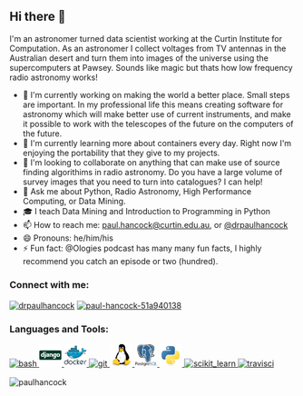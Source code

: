 ## Hi there 👋

I'm an astronomer turned data scientist working at the Curtin Institute for Computation. As an astronomer I collect voltages from TV antennas in the Australian desert and turn them into images of the universe using the supercomputers at Pawsey. Sounds like magic but thats how low frequency radio astronomy works!

- 🔭 I'm currently working on making the world a better place. Small steps are important. In my professional life this means creating software for astronomy which will make better use of current instruments, and make it possible to work with the telescopes of the future on the computers of the future.
- 🌱 I'm currently learning more about containers every day. Right now I'm enjoying the portability that they give to my projects.
- 👯 I'm looking to collaborate on anything that can make use of source finding algorithims in radio astronomy. Do you have a large volume of survey images that you need to turn into catalogues? I can help!
- 💬 Ask me about Python, Radio Astronomy, High Performance Computing, or Data Mining.
- :mortar_board: I teach Data Mining and Introduction to Programming in Python
- 📫 How to reach me: paul.hancock@curtin.edu.au, or [@drpaulhancock](https://twitter.com/DrPaulHancock)
- 😄 Pronouns: he/him/his
- ⚡ Fun fact: @Ologies podcast has many many fun facts, I highly recommend you catch an episode or two (hundred).

<h3 align="left">Connect with me:</h3>
<p align="left">
<a href="https://twitter.com/drpaulhancock" target="blank"><img align="center" src="https://raw.githubusercontent.com/rahuldkjain/github-profile-readme-generator/master/src/images/icons/Social/twitter.svg" alt="drpaulhancock" height="30" width="40" /></a>
<a href="https://linkedin.com/in/paul-hancock-51a940138" target="blank"><img align="center" src="https://raw.githubusercontent.com/rahuldkjain/github-profile-readme-generator/master/src/images/icons/Social/linked-in-alt.svg" alt="paul-hancock-51a940138" height="30" width="40" /></a>
</p>

<h3 align="left">Languages and Tools:</h3>
<p align="left"> <a href="https://www.gnu.org/software/bash/" target="_blank" rel="noreferrer"> <img src="https://www.vectorlogo.zone/logos/gnu_bash/gnu_bash-icon.svg" alt="bash" width="40" height="40"/> </a> <a href="https://www.djangoproject.com/" target="_blank" rel="noreferrer"> <img src="https://raw.githubusercontent.com/devicons/devicon/master/icons/django/django-original.svg" alt="django" width="40" height="40"/> </a> <a href="https://www.docker.com/" target="_blank" rel="noreferrer"> <img src="https://raw.githubusercontent.com/devicons/devicon/master/icons/docker/docker-original-wordmark.svg" alt="docker" width="40" height="40"/> </a> <a href="https://git-scm.com/" target="_blank" rel="noreferrer"> <img src="https://www.vectorlogo.zone/logos/git-scm/git-scm-icon.svg" alt="git" width="40" height="40"/> </a> <a href="https://www.linux.org/" target="_blank" rel="noreferrer"> <img src="https://raw.githubusercontent.com/devicons/devicon/master/icons/linux/linux-original.svg" alt="linux" width="40" height="40"/> </a> <a href="https://www.postgresql.org" target="_blank" rel="noreferrer"> <img src="https://raw.githubusercontent.com/devicons/devicon/master/icons/postgresql/postgresql-original-wordmark.svg" alt="postgresql" width="40" height="40"/> </a> <a href="https://www.python.org" target="_blank" rel="noreferrer"> <img src="https://raw.githubusercontent.com/devicons/devicon/master/icons/python/python-original.svg" alt="python" width="40" height="40"/> </a> <a href="https://scikit-learn.org/" target="_blank" rel="noreferrer"> <img src="https://upload.wikimedia.org/wikipedia/commons/0/05/Scikit_learn_logo_small.svg" alt="scikit_learn" width="40" height="40"/> </a> <a href="https://travis-ci.org" target="_blank" rel="noreferrer"> <img src="https://www.vectorlogo.zone/logos/travis-ci/travis-ci-icon.svg" alt="travisci" width="40" height="40"/> </a> </p>

<p><img align="center" src="https://github-readme-stats.vercel.app/api/top-langs?username=paulhancock&show_icons=true&locale=en&layout=compact" alt="paulhancock" /></p>
